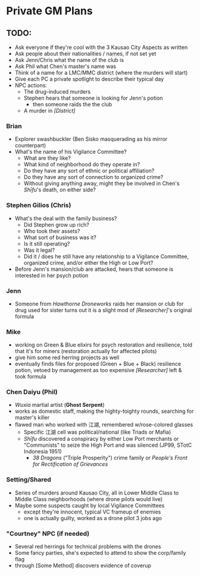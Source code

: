 # Private GM Plans

## TODO:
  - Ask everyone if they're cool with the 3 Kausao City Aspects as written
  - Ask people about their nationalities / names, if not set yet
  - Ask Jenn/Chris what the name of the club is
  - Ask Phil what Chen's master's name was
  - Think of a name for a LMC/MMC district (where the murders will start)
  - Give each PC a private spotlight to describe their typical day
  - NPC actions:
    - The drug-induced murders
    - Stephen hears that someone is looking for Jenn's potion
      - then someone raids the the club
    - A murder in _[District]_

### Brian
  - Explorer swashbuckler (Ben Sisko masquerading as his mirror counterpart)
  - What's the name of his Vigilance Committee?
    - What are they like?
    - What kind of neighborhood do they operate in?
    - Do they have any sort of ethnic or political affiliation?
    - Do they have any sort of connection to organized crime?
    - Without giving anything away, might they be involved in Chen's _Shīfu_'s death, on either side?

### Stephen Gilios (Chris)
  - What's the deal with the family business?
    - Did Stephen grow up rich?
    - Who took their assets?
    - What sort of business was it?
    - Is it still operating?
    - Was it legal?
    - Did it / does he still have any relationship to a Vigilance Committee, organized crime, and/or either the High or Low Port?
  - Before Jenn's mansion/club are attacked, hears that someone is interested in her psych potion

### Jenn
  - Someone from _Hawthorne Droneworks_ raids her mansion or club for drug used for sister turns out it is a slight mod of _[Researcher]_'s original formula

### Mike
  - working on Green & Blue elixirs for psych restoration and resilience, told that it's for miners (restoration actually for affected pilots)
  - give him some red herring projects as well
  - eventually finds files for proposed (Green + Blue + Black) resilience potion, vetoed by management as too expensive _[Researcher]_ left & took formula

### Chen Daiyu (Phil)
  - _Wuxia_ martial artist (**Ghost Serpent**)
  - works as domestic staff, making the highty-toighty rounds, searching for master's killer
  - flawed man who worked with 江湖, remembered w/rose-colored glasses
    - Specific 江湖 cell was political/national (like Triads or Mafia)
    - _Shīfu_ discovered a conspiracy by either Low Port merchants or "Communists" to seize the High Port and was silenced (JP99, STotC Indonesia 1951)
      - _38 Dragons_ ("Triple Prosperity") crime family or _People's Front for Rectification of Grievances_

### Setting/Shared
  - Series of murders around Kausao City, all in Lower Middle Class to Middle Class neighborhoods (where drone pilots would live)
  - Maybe some suspects caught by local Vigilance Committees
    - except they're innocent, typical VC frameup of enemies
    - one is actually guilty, worked as a drone pilot 3 jobs ago

### "Courtney" NPC (if needed)
  - Several red herrings for technical problems with the drones
  - Some fancy parties, she's expected to attend to show the corp/family flag
  - through [Some Method] discovers evidence of coverup

